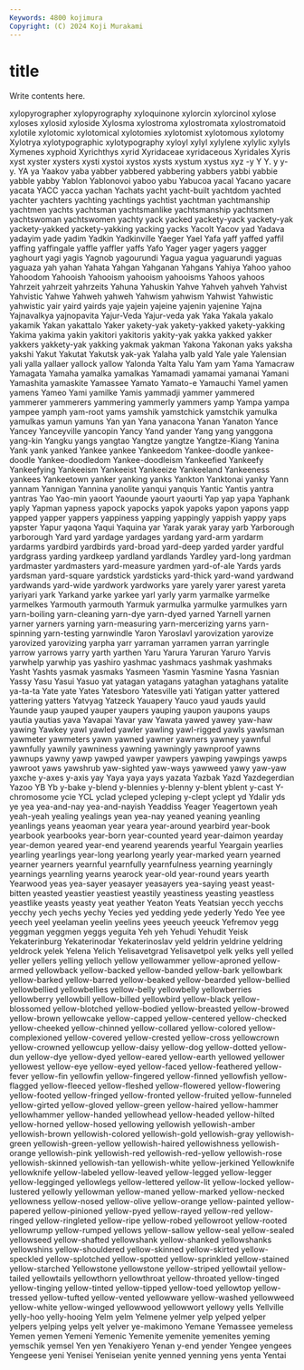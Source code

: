 ```yaml
---
Keywords: 4800 kojimura
Copyright: (C) 2024 Koji Murakami
---
```


# title

Write contents here.



xylopyrographer xylopyrography xyloquinone xylorcin xylorcinol xylose xyloses xylosid xyloside
Xylosma xylostroma xylostromata xylostromatoid xylotile xylotomic xylotomical xylotomies xylotomist xylotomous
xylotomy Xylotrya xylotypographic xylotypography xyloyl xylyl xylylene xylylic xylyls Xymenes
xyphoid Xyrichthys xyrid Xyridaceae xyridaceous Xyridales Xyris xyst xyster xysters
xysti xystoi xystos xysts xystum xystus xyz -y Y Y.
y y- y. YA ya Yaakov yaba yabber yabbered yabbering
yabbers yabbi yabbie yabble yabby Yablon Yablonovoi yaboo yabu Yabucoa
yacal Yacano yacare yacata YACC yacca yachan Yachats yacht yacht-built
yachtdom yachted yachter yachters yachting yachtings yachtist yachtman yachtmanship yachtmen
yachts yachtsman yachtsmanlike yachtsmanship yachtsmen yachtswoman yachtswomen yachty yack yacked
yackety-yack yackety-yak yackety-yakked yackety-yakking yacking yacks Yacolt Yacov yad Yadava
yadayim yade yadim Yadkin Yadkinville Yaeger Yael Yafa yaff yaffed
yaffil yaffing yaffingale yaffle yaffler yaffs Yafo Yager yager yagers
yagger yaghourt yagi yagis Yagnob yagourundi Yagua yagua yaguarundi yaguas
yaguaza yah yahan Yahata Yahgan Yahganan Yahgans Yahiya Yahoo yahoo
Yahoodom Yahooish Yahooism yahooism yahooisms Yahoos yahoos Yahrzeit yahrzeit yahrzeits
Yahuna Yahuskin Yahve Yahveh yahveh Yahvist Yahvistic Yahwe Yahweh yahweh
Yahwism yahwism Yahwist Yahwistic yahwistic yair yaird yairds yaje yajein
yajeine yajenin yajenine Yajna Yajnavalkya yajnopavita Yajur-Veda Yajur-veda yak Yaka
Yakala yakalo yakamik Yakan yakattalo Yaker yakety-yak yakety-yakked yakety-yakking Yakima
yakima yakin yakitori yakitoris yakity-yak yakka yakked yakker yakkers yakkety-yak
yakking yakmak yakman Yakona Yakonan yaks yaksha yakshi Yakut Yakutat
Yakutsk yak-yak Yalaha yalb yald Yale yale Yalensian yali yalla
yallaer yallock yallow Yalonda Yalta Yalu Yam yam Yama Yamacraw
Yamagata Yamaha yamalka yamalkas Yamamadi yamamai yamanai Yamani Yamashita yamaskite
Yamassee Yamato Yamato-e Yamauchi Yamel yamen yamens Yameo Yami yamilke
Yamis yammadji yammer yammered yammerer yammerers yammering yammerly yammers yamp
Yampa yampa yampee yamph yam-root yams yamshik yamstchick yamstchik yamulka
yamulkas yamun yamuns Yan yan Yana yanacona Yanan Yanaton Yance
Yancey Yanceyville yancopin Yancy Yand yander Yang yang yanggona yang-kin
Yangku yangs yangtao Yangtze yangtze Yangtze-Kiang Yanina Yank yank yanked
Yankee yankee Yankeedom Yankee-doodle yankee-doodle Yankee-doodledom Yankee-doodleism Yankeefied Yankeefy Yankeefying
Yankeeism Yankeeist Yankeeize Yankeeland Yankeeness yankees Yankeetown yanker yanking yanks
Yankton Yanktonai yanky Yann yannam Yannigan Yannina yanolite yanqui yanquis
Yantic Yantis yantra yantras Yao Yao-min yaoort Yaounde yaourt yaourti
Yap yap yapa Yaphank yaply Yapman yapness yapock yapocks yapok
yapoks yapon yapons yapp yapped yapper yappers yappiness yapping yappingly
yappish yappy yaps yapster Yapur yaqona Yaqui Yaquina yar Yarak
yarak yaray yarb Yarborough yarborough Yard yard yardage yardages yardang
yard-arm yardarm yardarms yardbird yardbirds yard-broad yard-deep yarded yarder yardful
yardgrass yarding yardkeep yardland yardlands Yardley yard-long yardman yardmaster yardmasters
yard-measure yardmen yard-of-ale Yards yards yardsman yard-square yardstick yardsticks yard-thick
yard-wand yardwand yardwands yard-wide yardwork yardworks yare yarely yarer yarest
yareta yariyari yark Yarkand yarke yarkee yarl yarly yarm yarmalke
yarmelke yarmelkes Yarmouth yarmouth Yarmuk yarmulka yarmulke yarmulkes yarn yarn-boiling
yarn-cleaning yarn-dye yarn-dyed yarned Yarnell yarnen yarner yarners yarning yarn-measuring
yarn-mercerizing yarns yarn-spinning yarn-testing yarnwindle Yaron Yaroslavl yarovization yarovize yarovized
yarovizing yarpha yarr yarraman yarramen yarran yarringle yarrow yarrows yarry
yarth yarthen Yaru Yarura Yaruran Yaruro Yarvis yarwhelp yarwhip yas
yashiro yashmac yashmacs yashmak yashmaks Yasht Yashts yasmak yasmaks Yasmeen
Yasmin Yasmine Yasna Yasnian Yassy Yasu Yasui Yasuo yat yatagan
yatagans yataghan yataghans yatalite ya-ta-ta Yate yate Yates Yatesboro Yatesville
yati Yatigan yatter yattered yattering yatters Yatvyag Yatzeck Yauapery Yauco
yaud yauds yauld Yaunde yaup yauped yauper yaupers yauping yaupon
yaupons yaups yautia yautias yava Yavapai Yavar yaw Yawata yawed
yawey yaw-haw yawing Yawkey yawl yawled yawler yawling yawl-rigged yawls
yawlsman yawmeter yawmeters yawn yawned yawner yawners yawney yawnful yawnfully
yawnily yawniness yawning yawningly yawnproof yawns yawnups yawny yawp yawped
yawper yawpers yawping yawpings yawps yawroot yaws yawshrub yaw-sighted yaw-ways
yawweed yawy yaw-yaw yaxche y-axes y-axis yay Yaya yaya yays
yazata Yazbak Yazd Yazdegerdian Yazoo YB Yb y-bake y-blend y-blennies
y-blenny y-blent yblent y-cast Y-chromosome ycie YCL yclad ycleped ycleping
y-clept yclept yd Ydalir yds ye yea yea-and-nay yea-and-nayish Yeaddiss
Yeager Yeagertown yeah yeah-yeah yealing yealings yean yea-nay yeaned yeaning
yeanling yeanlings yeans yeaoman year yeara year-around yearbird year-book yearbook
yearbooks year-born year-counted yeard year-daimon yearday year-demon yeared year-end yearend
yearends yearful Yeargain yearlies yearling yearlings year-long yearlong yearly year-marked
yearn yearned yearner yearners yearnful yearnfully yearnfulness yearning yearningly yearnings
yearnling yearns yearock year-old year-round years yearth Yearwood yeas yea-sayer
yeasayer yeasayers yea-saying yeast yeast-bitten yeasted yeastier yeastiest yeastily yeastiness
yeasting yeastless yeastlike yeasts yeasty yeat yeather Yeaton Yeats Yeatsian
yecch yecchs yecchy yech yechs yechy Yecies yed yedding yede
yederly Yedo Yee yee yeech yeel yeelaman yeelin yeelins yees
yeeuch yeeuck Yefremov yegg yeggman yeggmen yeggs yeguita Yeh yeh
Yehudi Yehudit Yeisk Yekaterinburg Yekaterinodar Yekaterinoslav yeld yeldrin yeldrine yeldring
yeldrock yelek Yelena Yelich Yelisavetgrad Yelisavetpol yelk yelks yell yelled
yeller yellers yelling yelloch yellow yellowammer yellow-aproned yellow-armed yellowback yellow-backed
yellow-banded yellow-bark yellowbark yellow-barked yellow-barred yellow-beaked yellow-bearded yellow-bellied yellowbellied yellowbellies
yellow-belly yellowbelly yellowberries yellowberry yellowbill yellow-billed yellowbird yellow-black yellow-blossomed yellow-blotched
yellow-bodied yellow-breasted yellow-browed yellow-brown yellowcake yellow-capped yellow-centered yellow-checked yellow-cheeked yellow-chinned
yellow-collared yellow-colored yellow-complexioned yellow-covered yellow-crested yellow-cross yellowcrown yellow-crowned yellowcup yellow-daisy
yellow-dog yellow-dotted yellow-dun yellow-dye yellow-dyed yellow-eared yellow-earth yellowed yellower yellowest
yellow-eye yellow-eyed yellow-faced yellow-feathered yellow-fever yellow-fin yellowfin yellow-fingered yellow-finned yellowfish
yellow-flagged yellow-fleeced yellow-fleshed yellow-flowered yellow-flowering yellow-footed yellow-fringed yellow-fronted yellow-fruited yellow-funneled
yellow-girted yellow-gloved yellow-green yellow-haired yellow-hammer yellowhammer yellow-handed yellowhead yellow-headed yellow-hilted
yellow-horned yellow-hosed yellowing yellowish yellowish-amber yellowish-brown yellowish-colored yellowish-gold yellowish-gray yellowish-green
yellowish-green-yellow yellowish-haired yellowishness yellowish-orange yellowish-pink yellowish-red yellowish-red-yellow yellowish-rose yellowish-skinned yellowish-tan
yellowish-white yellow-jerkined Yellowknife yellowknife yellow-labeled yellow-leaved yellow-legged yellow-legger yellow-legginged yellowlegs
yellow-lettered yellow-lit yellow-locked yellow-lustered yellowly yellowman yellow-maned yellow-marked yellow-necked yellowness
yellow-nosed yellow-olive yellow-orange yellow-painted yellow-papered yellow-pinioned yellow-pyed yellow-rayed yellow-red yellow-ringed
yellow-ringleted yellow-ripe yellow-robed yellowroot yellow-rooted yellowrump yellow-rumped yellows yellow-sallow yellow-seal
yellow-sealed yellowseed yellow-shafted yellowshank yellow-shanked yellowshanks yellowshins yellow-shouldered yellow-skinned yellow-skirted
yellow-speckled yellow-splotched yellow-spotted yellow-sprinkled yellow-stained yellow-starched Yellowstone yellowstone yellow-striped yellowtail
yellow-tailed yellowtails yellowthorn yellowthroat yellow-throated yellow-tinged yellow-tinging yellow-tinted yellow-tipped yellow-toed
yellowtop yellow-tressed yellow-tufted yellow-vented yellowware yellow-washed yellowweed yellow-white yellow-winged yellowwood
yellowwort yellowy yells Yellville yelly-hoo yelly-hooing Yelm yelm Yelmene yelmer
yelp yelped yelper yelpers yelping yelps yelt yelver ye-makimono Yemane
Yemassee yemeless Yemen yemen Yemeni Yemenic Yemenite yemenite yemenites yeming
yemschik yemsel Yen yen Yenakiyero Yenan y-end yender Yengee yengees
Yengeese yeni Yenisei Yeniseian yenite yenned yenning yens yenta Yentai
